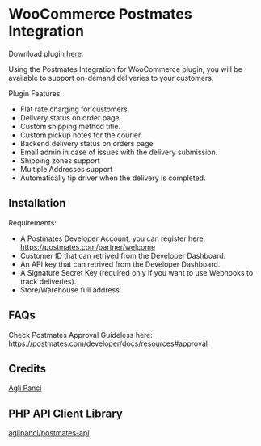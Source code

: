 # WooCommerce Postmates Integration

Download plugin [here](https://wordpress.org/plugins/woo-postmates-integration/).


Using the Postmates Integration for WooCommerce plugin, you will be available to support on-demand deliveries to your customers.


Plugin Features:

- Flat rate charging for customers.
- Delivery status on order page.
- Custom shipping method title.
- Custom pickup notes for the courier.
- Backend delivery status on orders page
- Email admin in case of issues with the delivery submission.
- Shipping zones support
- Multiple Addresses support
- Automatically tip driver when the delivery is completed.

## Installation 

Requirements:

- A Postmates Developer Account, you can register here: https://postmates.com/partner/welcome
- Customer ID that can retrived from the Developer Dashboard.
- An API key that can retrived from the Developer Dashboard.
- A Signature Secret Key (required only if you want to use Webhooks to track deliveries).
- Store/Warehouse full address.

## FAQs

Check Postmates Approval Guideless here: https://postmates.com/developer/docs/resources#approval

## Credits

[Agli Panci](https://github.com/aglipanci)


## PHP API Client Library

[aglipanci/postmates-api](https://github.com/aglipanci/postmates-api)

